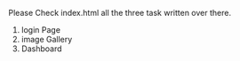 Please Check index.html all the three task written over there. 
1. login Page
2. image Gallery
3. Dashboard
